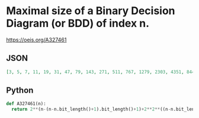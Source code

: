 # Maximal size of a Binary Decision Diagram \(or BDD\) of index n\.
https://oeis.org/A327461
## JSON
```JSON
[3, 5, 7, 11, 19, 31, 47, 79, 143, 271, 511, 767, 1279, 2303, 4351, 8447, 16639, 33023, 65791, 131071, 196607, 327679, 589823, 1114111, 2162687, 4259839, 8454143, 16842751, 33619967, 67174399, 134283263, 268500991, 536936447, 1073807359, 2147549183, 4295032831]
```
## Python
```Python
def A327461(n):
  return 2**(n-(n-n.bit_length()+1).bit_length()+1)+2**2**((n-n.bit_length()+1).bit_length()-1)-1 # _Pontus von Brömssen_, Apr 08 2020
```
